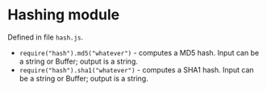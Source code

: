# Hashing module #

Defined in file `hash.js`.

  * `require("hash").md5("whatever")` - computes a MD5 hash. Input can be a string or Buffer; output is a string.
  * `require("hash").sha1("whatever")` - computes a SHA1 hash. Input can be a string or Buffer; output is a string.